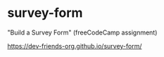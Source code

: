 # survey-form
"Build a Survey Form" (freeCodeCamp assignment)

https://dev-friends-org.github.io/survey-form/
